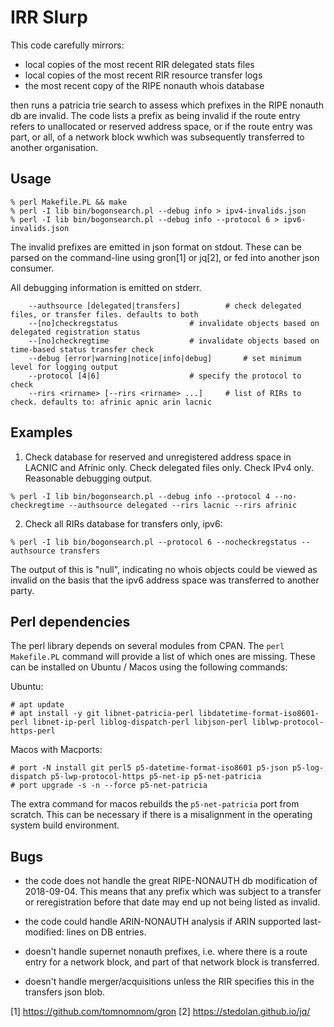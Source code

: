 IRR Slurp
=========

This code carefully mirrors:

  - local copies of the most recent RIR delegated stats files
  - local copies of the most recent RIR resource transfer logs
  - the most recent copy of the RIPE nonauth whois database

then runs a patricia trie search to assess which prefixes in the RIPE nonauth
db are invalid.  The code lists a prefix as being invalid if the route entry
refers to unallocated or reserved address space, or if the route entry was
part, or all, of a network block wwhich was subsequently transferred to
another organisation.

Usage
-----

```
% perl Makefile.PL && make
% perl -I lib bin/bogonsearch.pl --debug info > ipv4-invalids.json
% perl -I lib bin/bogonsearch.pl --debug info --protocol 6 > ipv6-invalids.json
```

The invalid prefixes are emitted in json format on stdout.  These can be parsed on the
command-line using gron[1] or jq[2], or fed into another json consumer.

All debugging information is emitted on stderr.

```
    --authsource [delegated|transfers]			# check delegated files, or transfer files. defaults to both
    --[no]checkregstatus				# invalidate objects based on delegated registration status
    --[no]checkregtime					# invalidate objects based on time-based status transfer check
    --debug [error|warning|notice|info|debug]		# set minimum level for logging output
    --protocol [4|6]					# specify the protocol to check
    --rirs <rirname> [--rirs <rirname> ...]		# list of RIRs to check. defaults to: afrinic apnic arin lacnic
```

Examples
--------

1. Check database for reserved and unregistered address space in LACNIC and
Afrinic only. Check delegated files only.  Check IPv4 only.  Reasonable
debugging output.

```
% perl -I lib bin/bogonsearch.pl --debug info --protocol 4 --no-checkregtime --authsource delegated --rirs lacnic --rirs afrinic
```

2. Check all RIRs database for transfers only, ipv6:

```
% perl -I lib bin/bogonsearch.pl --protocol 6 --nocheckregstatus --authsource transfers
```

The output of this is "null", indicating no whois objects could be viewed as
invalid on the basis that the ipv6 address space was transferred to another
party.

Perl dependencies
-----------------

The perl library depends on several modules from CPAN. The `perl Makefile.PL`
command will provide a list of which ones are missing.  These can be
installed on Ubuntu / Macos using the following commands:

Ubuntu:

```
# apt update
# apt install -y git libnet-patricia-perl libdatetime-format-iso8601-perl libnet-ip-perl liblog-dispatch-perl libjson-perl liblwp-protocol-https-perl
```

Macos with Macports:

```
# port -N install git perl5 p5-datetime-format-iso8601 p5-json p5-log-dispatch p5-lwp-protocol-https p5-net-ip p5-net-patricia
# port upgrade -s -n --force p5-net-patricia
```

The extra command for macos rebuilds the `p5-net-patricia` port from
scratch.  This can be necessary if there is a misalignment in the operating
system build environment.


Bugs
----

  - the code does not handle the great RIPE-NONAUTH db modification of
    2018-09-04.  This means that any prefix which was subject to a transfer
    or reregistration before that date may end up not being listed as invalid.

  - the code could handle ARIN-NONAUTH analysis if ARIN supported last-modified:
    lines on DB entries.

  - doesn't handle supernet nonauth prefixes, i.e. where there is a route
    entry for a network block, and part of that network block is transferred.

  - doesn't handle merger/acquisitions unless the RIR specifies this in the
    transfers json blob.

[1] https://github.com/tomnomnom/gron
[2] https://stedolan.github.io/jq/
